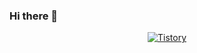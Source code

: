 ### Hi there 👋

<!--
**Android-Liam/Android-Liam** is a ✨ _special_ ✨ repository because its `README.md` (this file) appears on your GitHub profile.

Here are some ideas to get you started:

- 🔭 I’m currently working on ...
- 🌱 I’m currently learning ...
- 👯 I’m looking to collaborate on ...
- 🤔 I’m looking for help with ...
- 💬 Ask me about ...
- 📫 How to reach me: ...
- 😄 Pronouns: ...
- ⚡ Fun fact: ...
-->

 <div align=center>
	
[![Tistory](http://img.shields.io/badge/-Tech%20blog-black?style=flat-square&logo=github&link=https://zzsza.github.io/)](https://korea-dev-liam.tistory.com/)
	
  </div>
